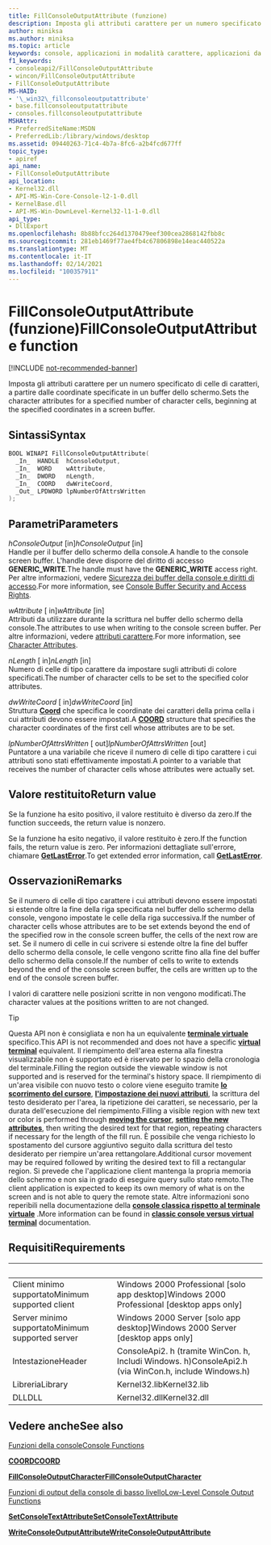 ```yaml
---
title: FillConsoleOutputAttribute (funzione)
description: Imposta gli attributi carattere per un numero specificato di celle di caratteri, a partire dalle coordinate specificate in un buffer dello schermo.
author: miniksa
ms.author: miniksa
ms.topic: article
keywords: console, applicazioni in modalità carattere, applicazioni da riga di comando, applicazioni di terminale, api della console
f1_keywords:
- consoleapi2/FillConsoleOutputAttribute
- wincon/FillConsoleOutputAttribute
- FillConsoleOutputAttribute
MS-HAID:
- '\_win32\_fillconsoleoutputattribute'
- base.fillconsoleoutputattribute
- consoles.fillconsoleoutputattribute
MSHAttr:
- PreferredSiteName:MSDN
- PreferredLib:/library/windows/desktop
ms.assetid: 09440263-71c4-4b7a-8fc6-a2b4fcd677ff
topic_type:
- apiref
api_name:
- FillConsoleOutputAttribute
api_location:
- Kernel32.dll
- API-MS-Win-Core-Console-l2-1-0.dll
- KernelBase.dll
- API-MS-Win-DownLevel-Kernel32-l1-1-0.dll
api_type:
- DllExport
ms.openlocfilehash: 8b88bfcc264d1370479eef300cea2868142fbb8c
ms.sourcegitcommit: 281eb1469f77ae4fb4c67806898e14eac440522a
ms.translationtype: MT
ms.contentlocale: it-IT
ms.lasthandoff: 02/14/2021
ms.locfileid: "100357911"
---
```

# <a name="fillconsoleoutputattribute-function"></a><span data-ttu-id="976fd-104">FillConsoleOutputAttribute (funzione)</span><span class="sxs-lookup"><span data-stu-id="976fd-104">FillConsoleOutputAttribute function</span></span>

[!INCLUDE [not-recommended-banner](./includes/not-recommended-banner.md)]

<span data-ttu-id="976fd-105">Imposta gli attributi carattere per un numero specificato di celle di caratteri, a partire dalle coordinate specificate in un buffer dello schermo.</span><span class="sxs-lookup"><span data-stu-id="976fd-105">Sets the character attributes for a specified number of character cells, beginning at the specified coordinates in a screen buffer.</span></span>

## <a name="syntax"></a><span data-ttu-id="976fd-106">Sintassi</span><span class="sxs-lookup"><span data-stu-id="976fd-106">Syntax</span></span>

```C
BOOL WINAPI FillConsoleOutputAttribute(
  _In_  HANDLE  hConsoleOutput,
  _In_  WORD    wAttribute,
  _In_  DWORD   nLength,
  _In_  COORD   dwWriteCoord,
  _Out_ LPDWORD lpNumberOfAttrsWritten
);
```

## <a name="parameters"></a><span data-ttu-id="976fd-107">Parametri</span><span class="sxs-lookup"><span data-stu-id="976fd-107">Parameters</span></span>

<span data-ttu-id="976fd-108">*hConsoleOutput* \[in\]</span><span class="sxs-lookup"><span data-stu-id="976fd-108">*hConsoleOutput* \[in\]</span></span>  
<span data-ttu-id="976fd-109">Handle per il buffer dello schermo della console.</span><span class="sxs-lookup"><span data-stu-id="976fd-109">A handle to the console screen buffer.</span></span> <span data-ttu-id="976fd-110">L'handle deve disporre del diritto di accesso **GENERIC\_WRITE**.</span><span class="sxs-lookup"><span data-stu-id="976fd-110">The handle must have the **GENERIC\_WRITE** access right.</span></span> <span data-ttu-id="976fd-111">Per altre informazioni, vedere [Sicurezza dei buffer della console e diritti di accesso](console-buffer-security-and-access-rights.md).</span><span class="sxs-lookup"><span data-stu-id="976fd-111">For more information, see [Console Buffer Security and Access Rights](console-buffer-security-and-access-rights.md).</span></span>

<span data-ttu-id="976fd-112">*wAttribute* \[ in\]</span><span class="sxs-lookup"><span data-stu-id="976fd-112">*wAttribute* \[in\]</span></span>  
<span data-ttu-id="976fd-113">Attributi da utilizzare durante la scrittura nel buffer dello schermo della console.</span><span class="sxs-lookup"><span data-stu-id="976fd-113">The attributes to use when writing to the console screen buffer.</span></span> <span data-ttu-id="976fd-114">Per altre informazioni, vedere [attributi carattere](console-screen-buffers.md#character-attributes).</span><span class="sxs-lookup"><span data-stu-id="976fd-114">For more information, see [Character Attributes](console-screen-buffers.md#character-attributes).</span></span>

<span data-ttu-id="976fd-115">*nLength* \[ in\]</span><span class="sxs-lookup"><span data-stu-id="976fd-115">*nLength* \[in\]</span></span>  
<span data-ttu-id="976fd-116">Numero di celle di tipo carattere da impostare sugli attributi di colore specificati.</span><span class="sxs-lookup"><span data-stu-id="976fd-116">The number of character cells to be set to the specified color attributes.</span></span>

<span data-ttu-id="976fd-117">*dwWriteCoord* \[ in\]</span><span class="sxs-lookup"><span data-stu-id="976fd-117">*dwWriteCoord* \[in\]</span></span>  
<span data-ttu-id="976fd-118">Struttura [**Coord**](coord-str.md) che specifica le coordinate dei caratteri della prima cella i cui attributi devono essere impostati.</span><span class="sxs-lookup"><span data-stu-id="976fd-118">A [**COORD**](coord-str.md) structure that specifies the character coordinates of the first cell whose attributes are to be set.</span></span>

<span data-ttu-id="976fd-119">*lpNumberOfAttrsWritten* \[ out\]</span><span class="sxs-lookup"><span data-stu-id="976fd-119">*lpNumberOfAttrsWritten* \[out\]</span></span>  
<span data-ttu-id="976fd-120">Puntatore a una variabile che riceve il numero di celle di tipo carattere i cui attributi sono stati effettivamente impostati.</span><span class="sxs-lookup"><span data-stu-id="976fd-120">A pointer to a variable that receives the number of character cells whose attributes were actually set.</span></span>

## <a name="return-value"></a><span data-ttu-id="976fd-121">Valore restituito</span><span class="sxs-lookup"><span data-stu-id="976fd-121">Return value</span></span>

<span data-ttu-id="976fd-122">Se la funzione ha esito positivo, il valore restituito è diverso da zero.</span><span class="sxs-lookup"><span data-stu-id="976fd-122">If the function succeeds, the return value is nonzero.</span></span>

<span data-ttu-id="976fd-123">Se la funzione ha esito negativo, il valore restituito è zero.</span><span class="sxs-lookup"><span data-stu-id="976fd-123">If the function fails, the return value is zero.</span></span> <span data-ttu-id="976fd-124">Per informazioni dettagliate sull'errore, chiamare [**GetLastError**](/windows/win32/api/errhandlingapi/nf-errhandlingapi-getlasterror).</span><span class="sxs-lookup"><span data-stu-id="976fd-124">To get extended error information, call [**GetLastError**](/windows/win32/api/errhandlingapi/nf-errhandlingapi-getlasterror).</span></span>

## <a name="remarks"></a><span data-ttu-id="976fd-125">Osservazioni</span><span class="sxs-lookup"><span data-stu-id="976fd-125">Remarks</span></span>

<span data-ttu-id="976fd-126">Se il numero di celle di tipo carattere i cui attributi devono essere impostati si estende oltre la fine della riga specificata nel buffer dello schermo della console, vengono impostate le celle della riga successiva.</span><span class="sxs-lookup"><span data-stu-id="976fd-126">If the number of character cells whose attributes are to be set extends beyond the end of the specified row in the console screen buffer, the cells of the next row are set.</span></span> <span data-ttu-id="976fd-127">Se il numero di celle in cui scrivere si estende oltre la fine del buffer dello schermo della console, le celle vengono scritte fino alla fine del buffer dello schermo della console.</span><span class="sxs-lookup"><span data-stu-id="976fd-127">If the number of cells to write to extends beyond the end of the console screen buffer, the cells are written up to the end of the console screen buffer.</span></span>

<span data-ttu-id="976fd-128">I valori di carattere nelle posizioni scritte in non vengono modificati.</span><span class="sxs-lookup"><span data-stu-id="976fd-128">The character values at the positions written to are not changed.</span></span>

> [!TIP]
> <span data-ttu-id="976fd-129">Questa API non è consigliata e non ha un equivalente **[terminale virtuale](console-virtual-terminal-sequences.md)** specifico.</span><span class="sxs-lookup"><span data-stu-id="976fd-129">This API is not recommended and does not have a specific **[virtual terminal](console-virtual-terminal-sequences.md)** equivalent.</span></span> <span data-ttu-id="976fd-130">Il riempimento dell'area esterna alla finestra visualizzabile non è supportato ed è riservato per lo spazio della cronologia del terminale.</span><span class="sxs-lookup"><span data-stu-id="976fd-130">Filling the region outside the viewable window is not supported and is reserved for the terminal's history space.</span></span> <span data-ttu-id="976fd-131">Il riempimento di un'area visibile con nuovo testo o colore viene eseguito tramite **[lo scorrimento del cursore](console-virtual-terminal-sequences.md#cursor-positioning)**, **[l'impostazione dei nuovi attributi](console-virtual-terminal-sequences.md#text-formatting)**, la scrittura del testo desiderato per l'area, la ripetizione dei caratteri, se necessario, per la durata dell'esecuzione del riempimento.</span><span class="sxs-lookup"><span data-stu-id="976fd-131">Filling a visible region with new text or color is performed through **[moving the cursor](console-virtual-terminal-sequences.md#cursor-positioning)**, **[setting the new attributes](console-virtual-terminal-sequences.md#text-formatting)**, then writing the desired text for that region, repeating characters if necessary for the length of the fill run.</span></span> <span data-ttu-id="976fd-132">È possibile che venga richiesto lo spostamento del cursore aggiuntivo seguito dalla scrittura del testo desiderato per riempire un'area rettangolare.</span><span class="sxs-lookup"><span data-stu-id="976fd-132">Additional cursor movement may be required followed by writing the desired text to fill a rectangular region.</span></span> <span data-ttu-id="976fd-133">Si prevede che l'applicazione client mantenga la propria memoria dello schermo e non sia in grado di eseguire query sullo stato remoto.</span><span class="sxs-lookup"><span data-stu-id="976fd-133">The client application is expected to keep its own memory of what is on the screen and is not able to query the remote state.</span></span> <span data-ttu-id="976fd-134">Altre informazioni sono reperibili nella documentazione della **[console classica rispetto al terminale virtuale](classic-vs-vt.md)** .</span><span class="sxs-lookup"><span data-stu-id="976fd-134">More information can be found in **[classic console versus virtual terminal](classic-vs-vt.md)** documentation.</span></span>

## <a name="requirements"></a><span data-ttu-id="976fd-135">Requisiti</span><span class="sxs-lookup"><span data-stu-id="976fd-135">Requirements</span></span>

| &nbsp; | &nbsp; |
|-|-|
| <span data-ttu-id="976fd-136">Client minimo supportato</span><span class="sxs-lookup"><span data-stu-id="976fd-136">Minimum supported client</span></span> | <span data-ttu-id="976fd-137">Windows 2000 Professional \[solo app desktop\]</span><span class="sxs-lookup"><span data-stu-id="976fd-137">Windows 2000 Professional \[desktop apps only\]</span></span> |
| <span data-ttu-id="976fd-138">Server minimo supportato</span><span class="sxs-lookup"><span data-stu-id="976fd-138">Minimum supported server</span></span> | <span data-ttu-id="976fd-139">Windows 2000 Server \[solo app desktop\]</span><span class="sxs-lookup"><span data-stu-id="976fd-139">Windows 2000 Server \[desktop apps only\]</span></span> |
| <span data-ttu-id="976fd-140">Intestazione</span><span class="sxs-lookup"><span data-stu-id="976fd-140">Header</span></span> | <span data-ttu-id="976fd-141">ConsoleApi2. h (tramite WinCon. h, Includi Windows. h)</span><span class="sxs-lookup"><span data-stu-id="976fd-141">ConsoleApi2.h (via WinCon.h, include Windows.h)</span></span> |
| <span data-ttu-id="976fd-142">Libreria</span><span class="sxs-lookup"><span data-stu-id="976fd-142">Library</span></span> | <span data-ttu-id="976fd-143">Kernel32.lib</span><span class="sxs-lookup"><span data-stu-id="976fd-143">Kernel32.lib</span></span> |
| <span data-ttu-id="976fd-144">DLL</span><span class="sxs-lookup"><span data-stu-id="976fd-144">DLL</span></span> | <span data-ttu-id="976fd-145">Kernel32.dll</span><span class="sxs-lookup"><span data-stu-id="976fd-145">Kernel32.dll</span></span> |

## <a name="see-also"></a><span data-ttu-id="976fd-146">Vedere anche</span><span class="sxs-lookup"><span data-stu-id="976fd-146">See also</span></span>

[<span data-ttu-id="976fd-147">Funzioni della console</span><span class="sxs-lookup"><span data-stu-id="976fd-147">Console Functions</span></span>](console-functions.md)

[<span data-ttu-id="976fd-148">**COORD**</span><span class="sxs-lookup"><span data-stu-id="976fd-148">**COORD**</span></span>](coord-str.md)

[<span data-ttu-id="976fd-149">**FillConsoleOutputCharacter**</span><span class="sxs-lookup"><span data-stu-id="976fd-149">**FillConsoleOutputCharacter**</span></span>](fillconsoleoutputcharacter.md)

[<span data-ttu-id="976fd-150">Funzioni di output della console di basso livello</span><span class="sxs-lookup"><span data-stu-id="976fd-150">Low-Level Console Output Functions</span></span>](low-level-console-output-functions.md)

[<span data-ttu-id="976fd-151">**SetConsoleTextAttribute**</span><span class="sxs-lookup"><span data-stu-id="976fd-151">**SetConsoleTextAttribute**</span></span>](setconsoletextattribute.md)

[<span data-ttu-id="976fd-152">**WriteConsoleOutputAttribute**</span><span class="sxs-lookup"><span data-stu-id="976fd-152">**WriteConsoleOutputAttribute**</span></span>](writeconsoleoutputattribute.md)